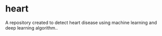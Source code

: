 # heart
A repository created to detect heart disease using machine learning and deep learning algorithm..
